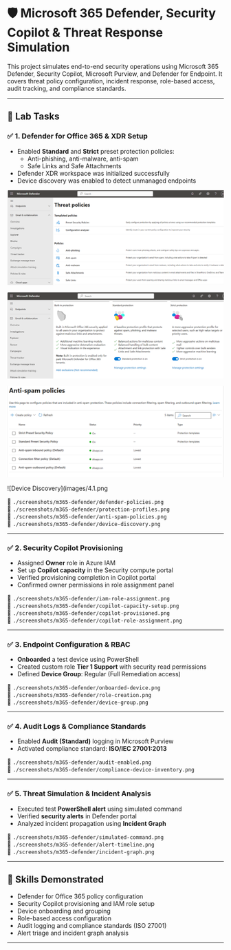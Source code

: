 # 🛡️ Microsoft 365 Defender, Security Copilot & Threat Response Simulation

This project simulates end-to-end security operations using Microsoft 365 Defender, Security Copilot, Microsoft Purview, and Defender for Endpoint. It covers threat policy configuration, incident response, role-based access, audit tracking, and compliance standards.

---

## 🔧 Lab Tasks

### ✅ 1. Defender for Office 365 & XDR Setup
- Enabled **Standard** and **Strict** preset protection policies:
  - Anti-phishing, anti-malware, anti-spam
  - Safe Links and Safe Attachments
- Defender XDR workspace was initialized successfully
- Device discovery was enabled to detect unmanaged endpoints

![Defender Policies](images/1.1.png)

![Protection Profiles](images/2.1.png)

![Anti-Spam Policies](images/3.1.png)

![Device Discovery](images/4.1.png

📸 `./screenshots/m365-defender/defender-policies.png`  
📸 `./screenshots/m365-defender/protection-profiles.png`  
📸 `./screenshots/m365-defender/anti-spam-policies.png`  
📸 `./screenshots/m365-defender/device-discovery.png`

---

### ✅ 2. Security Copilot Provisioning
- Assigned **Owner** role in Azure IAM  
- Set up **Copilot capacity** in the Security compute portal  
- Verified provisioning completion in Copilot portal  
- Confirmed owner permissions in role assignment panel  

📸 `./screenshots/m365-defender/iam-role-assignment.png`  
📸 `./screenshots/m365-defender/copilot-capacity-setup.png`  
📸 `./screenshots/m365-defender/copilot-provisioned.png`  
📸 `./screenshots/m365-defender/copilot-role-assignment.png`

---

### ✅ 3. Endpoint Configuration & RBAC
- **Onboarded** a test device using PowerShell  
- Created custom role **Tier 1 Support** with security read permissions  
- Defined **Device Group**: Regular (Full Remediation access)

📸 `./screenshots/m365-defender/onboarded-device.png`  
📸 `./screenshots/m365-defender/role-creation.png`  
📸 `./screenshots/m365-defender/device-group.png`

---

### ✅ 4. Audit Logs & Compliance Standards
- Enabled **Audit (Standard)** logging in Microsoft Purview  
- Activated compliance standard: **ISO/IEC 27001:2013**

📸 `./screenshots/m365-defender/audit-enabled.png`  
📸 `./screenshots/m365-defender/compliance-device-inventory.png`

---

### ✅ 5. Threat Simulation & Incident Analysis
- Executed test **PowerShell alert** using simulated command  
- Verified **security alerts** in Defender portal  
- Analyzed incident propagation using **Incident Graph**

📸 `./screenshots/m365-defender/simulated-command.png`  
📸 `./screenshots/m365-defender/alert-timeline.png`  
📸 `./screenshots/m365-defender/incident-graph.png`

---

## 🧠 Skills Demonstrated

- Defender for Office 365 policy configuration  
- Security Copilot provisioning and IAM role setup  
- Device onboarding and grouping  
- Role-based access configuration  
- Audit logging and compliance standards (ISO 27001)  
- Alert triage and incident graph analysis

---

